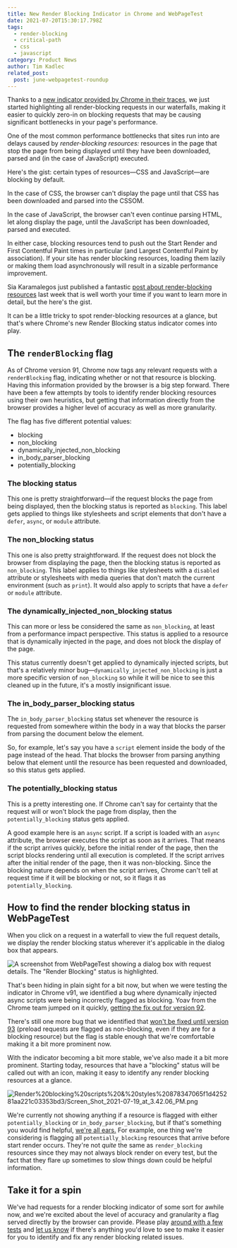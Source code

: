 ```yaml
---
title: New Render Blocking Indicator in Chrome and WebPageTest
date: 2021-07-20T15:30:17.798Z
tags:
  - render-blocking
  - critical-path
  - css
  - javascript
category: Product News
author: Tim Kadlec
related_post:
  post: june-webpagetest-roundup
---
```

Thanks to a [new indicator provided by Chrome in their traces](https://chromium-review.googlesource.com/c/chromium/src/+/2626665), we just started highlighting all render-blocking requests in our waterfalls, making it easier to quickly zero-in on blocking requests that may be causing significant bottlenecks in your page's performance.

One of the most common performance bottlenecks that sites run into are delays caused by *render-blocking resources:* resources in the page that stop the page from being displayed until they have been downloaded, parsed and (in the case of JavaScript) executed.

Here's the gist: certain types of resources—CSS and JavaScript—are blocking by default. 

In the case of CSS, the browser can't display the page until that CSS has been downloaded and parsed into the CSSOM.

In the case of JavaScript, the browser can't even continue parsing HTML, let along display the page, until the JavaScript has been downloaded, parsed and executed.

In either case, blocking resources tend to push out the Start Render and First Contentful Paint times in particular (and Largest Contentful Paint by association). If your site has render blocking resources, loading them lazily or making them load asynchronously will result in a sizable performance improvement.

Sia Karamalegos just published a fantastic [post about render-blocking resources](https://sia.codes/posts/render-blocking-resources/) last week that is well worth your time if you want to learn more in detail, but the here's the gist.

It can be a little tricky to spot render-blocking resources at a glance, but that's where Chrome's new Render Blocking status indicator comes into play. 

## The `renderBlocking` flag

As of Chrome version 91, Chrome now tags any relevant requests with a `renderBlocking` flag, indicating whether or not that resource is blocking. Having this information provided by the browser is a big step forward. There have been a few attempts by tools to identify render blocking resources using their own heuristics, but getting that information directly from the browser provides a higher level of accuracy as well as more granularity.

The flag has five different potential values:

* blocking
* non_blocking
* dynamically_injected_non_blocking
* in_body_parser_blocking
* potentially_blocking

### The blocking status

This one is pretty straightforward—if the request blocks the page from being displayed, then the blocking status is reported as `blocking`. This label gets applied to things like stylesheets and script elements that don't have a `defer`, `async`, or `module` attribute.

### The non_blocking status

This one is also pretty straightforward. If the request does not block the browser from displaying the page, then the blocking status is reported as `non_blocking`. This label applies to things like stylesheets with a `disabled` attribute or stylesheets with media queries that don't match the current environment (such as `print`). It would also apply to scripts that have a `defer` or `module` attribute.

### The **dynamically_injected_non_blocking status**

This can more or less be considered the same as `non_blocking`, at least from a performance impact perspective. This status is applied to a resource that is dynamically injected in the page, and does not block the display of the page.

This status currently doesn't get applied to dynamically injected scripts, but that's a relatively minor bug—`dynamically_injected_non_blocking` is just a more specific version of `non_blocking` so while it will be nice to see this cleaned up in the future, it's a mostly insignificant issue.

### The **in_body_parser_blocking status**

The `in_body_parser_blocking` status set whenever the resource is requested from somewhere within the body in a way that blocks the parser from parsing the document below the element.

So, for example, let's say you have a `script` element inside the body of the page instead of the head. That blocks the browser from parsing anything below that element until the resource has been requested and downloaded, so this status gets applied.

### The **potentially_blocking status**

This is a pretty interesting one. If Chrome can't say for certainty that the request will or won't block the page from display, then the `potentially_blocking` status gets applied.

A good example here is an `async` script.  If a script is loaded with an `async` attribute, the browser executes the script as soon as it arrives. That means if the script arrives quickly, before the initial render of the page, then the script blocks rendering until all execution is completed. If the script arrives after the initial render of the page, then it was non-blocking. Since the blocking nature depends on when the script arrives, Chrome can't tell at request time if it will be blocking or not, so it flags it as `potentially_blocking`.

## How to find the render blocking status in WebPageTest

When you click on a request in a waterfall to view the full request details, we display the render blocking status wherever it's applicable in the dialog box that appears.

![A screenshot from WebPageTest showing a dialog box with request details. The "Render Blocking" status is highlighted.](https://res.cloudinary.com/psaulitis/image/upload/v1626795180/status-in-dialog_p2sho8.png)

That's been hiding in plain sight for a bit now, but when we were testing the indicator in Chrome v91, we identified a bug where dynamically injected async scripts were being incorrectly flagged as blocking. Yoav from the Chrome team jumped on it quickly, [getting the fix out for version 92](https://chromium-review.googlesource.com/c/chromium/src/+/2834171).

There's still one more bug that we identified that [won't be fixed until version 93](https://bugs.chromium.org/p/chromium/issues/detail?id=1217111) (preload requests are flagged as  non-blocking, even if they are for a blocking resource) but the flag is stable enough that we're comfortable making it a bit more prominent now.

With the indicator becoming a bit more stable, we've also made it a bit more prominent. Starting today, resources that have a "blocking" status will be called out with an icon, making it easy to identify any render blocking resources at a glance.

![Render%20blocking%20scripts%20&%20styles%20878347065f1d425281aa221c03353bd3/Screen_Shot_2021-07-19_at_3.42.06_PM.png](Render%20blocking%20scripts%20&%20styles%20878347065f1d425281aa221c03353bd3/Screen_Shot_2021-07-19_at_3.42.06_PM.png)

We're currently not showing anything if a resource is flagged with either `potentially_blocking` or `in_body_parser_blocking`, but if that's something you would find helpful, [we're all ears.](https://github.com/WPO-Foundation/webpagetest/issues/new?assignees=&labels=Type%3A+Enhancement&template=feature-request.md) For example, one thing we're considering is flagging all `potentially_blocking` resources that arrive before start render occurs. They're not *quite* the same as `render_blocking` resources since they may not always block render on every test, but the fact that they flare up sometimes to slow things down could be helpful information.

## Take it for a spin

We've had requests for a render blocking indicator of some sort for awhile now, and we're excited about the level of accuracy and granularity a flag served directly by the browser can provide. Please play [around with a few tests](https://www.webpagetest.org/) and [let us know](<>) if there's anything you'd love to see to make it easier for you to identify and fix any render blocking related issues.